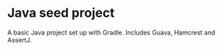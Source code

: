 Java seed project
=================

A basic Java project set up with Gradle. Includes Guava, Hamcrest and AssertJ.
